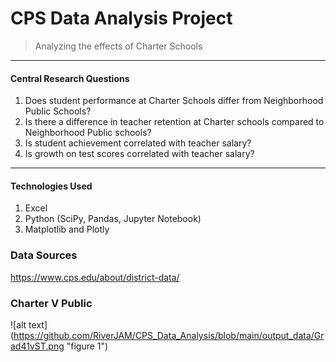 # CPS Data Analysis Project

>Analyzing the effects of Charter Schools

---

#### Central Research Questions
1. Does student performance at Charter Schools differ from Neighborhood Public Schools?
2. Is there a difference in teacher retention at Charter schools compared to Neighborhood Public schools?
3. Is student achievement correlated with teacher salary?
4. Is growth on test scores correlated with teacher salary?

---

#### Technologies Used
1. Excel
2. Python (SciPy, Pandas, Jupyter Notebook)
3. Matplotlib and Plotly

### Data Sources
https://www.cps.edu/about/district-data/

### Charter V Public
![alt text] (https://github.com/RiverJAM/CPS_Data_Analysis/blob/main/output_data/Grad41vST.png "figure 1")
